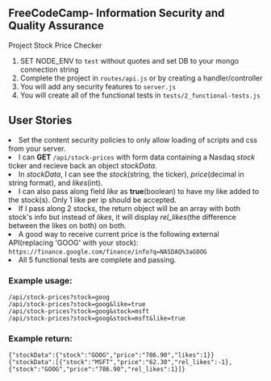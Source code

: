 ## **FreeCodeCamp**- Information Security and Quality Assurance

Project Stock Price Checker

1. SET NODE_ENV to `test` without quotes and set DB to your mongo connection string
2. Complete the project in `routes/api.js` or by creating a handler/controller
3. You will add any security features to `server.js`
4. You will create all of the functional tests in `tests/2_functional-tests.js`

## User Stories

<li>Set the content security policies to only allow loading of scripts and css from your server.</li>
<li>I can <b>GET</b> <code>/api/stock-prices</code> with form data containing a Nasdaq <i>stock</i> ticker and recieve back an object <i>stockData</i>.</li>
<li>In <i>stockData</i>, I can see the <i>stock</i>(string, the ticker), <i>price</i>(decimal in string format), and <i>likes</i>(int).</li>
<li>I can also pass along field <i>like</i> as <b>true</b>(boolean) to have my like added to the stock(s). Only 1 like per ip should be accepted.</li>
<li>If I pass along 2 stocks, the return object will be an array with both stock's info but instead of <i>likes</i>, it will display <i>rel_likes</i>(the difference between the likes on both) on both.</li>
<li>A good way to receive current price is the following external API(replacing 'GOOG' with your stock): <code>https://finance.google.com/finance/info?q=NASDAQ%3aGOOG</code></li>
<li>All 5 functional tests are complete and passing.</li>

### Example usage:

<code>/api/stock-prices?stock=goog</code><br>
<code>/api/stock-prices?stock=goog&amp;like=true</code><br>
<code>/api/stock-prices?stock=goog&amp;stock=msft</code><br>
<code>/api/stock-prices?stock=goog&amp;stock=msft&amp;like=true</code><br>

### Example return:

<code>{"stockData":{"stock":"GOOG","price":"786.90","likes":1}}</code><br>
<code>{"stockData":[{"stock":"MSFT","price":"62.30","rel_likes":-1},{"stock":"GOOG","price":"786.90","rel_likes":1}]}</code>
